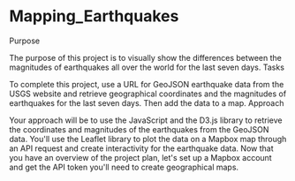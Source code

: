 # Mapping_Earthquakes

Purpose

The purpose of this project is to visually show the differences between the magnitudes of earthquakes all over the world for the last seven days.
Tasks

To complete this project, use a URL for GeoJSON earthquake data from the USGS website and retrieve geographical coordinates and the magnitudes of earthquakes for the last seven days. Then add the data to a map.
Approach

Your approach will be to use the JavaScript and the D3.js library to retrieve the coordinates and magnitudes of the earthquakes from the GeoJSON data. You'll use the Leaflet library to plot the data on a Mapbox map through an API request and create interactivity for the earthquake data.
Now that you have an overview of the project plan, let's set up a Mapbox account and get the API token you'll need to create geographical maps.
